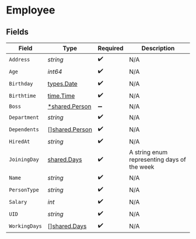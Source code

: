 # Employee


## Fields

| Field                                            | Type                                             | Required                                         | Description                                      |
| ------------------------------------------------ | ------------------------------------------------ | ------------------------------------------------ | ------------------------------------------------ |
| `Address`                                        | *string*                                         | :heavy_check_mark:                               | N/A                                              |
| `Age`                                            | *int64*                                          | :heavy_check_mark:                               | N/A                                              |
| `Birthday`                                       | [types.Date](../../types/date.md)                | :heavy_check_mark:                               | N/A                                              |
| `Birthtime`                                      | [time.Time](https://pkg.go.dev/time#Time)        | :heavy_check_mark:                               | N/A                                              |
| `Boss`                                           | [*shared.Person](../../models/shared/person.md)  | :heavy_minus_sign:                               | N/A                                              |
| `Department`                                     | *string*                                         | :heavy_check_mark:                               | N/A                                              |
| `Dependents`                                     | [][shared.Person](../../models/shared/person.md) | :heavy_check_mark:                               | N/A                                              |
| `HiredAt`                                        | *string*                                         | :heavy_check_mark:                               | N/A                                              |
| `JoiningDay`                                     | [shared.Days](../../models/shared/days.md)       | :heavy_check_mark:                               | A string enum representing days of the week      |
| `Name`                                           | *string*                                         | :heavy_check_mark:                               | N/A                                              |
| `PersonType`                                     | *string*                                         | :heavy_check_mark:                               | N/A                                              |
| `Salary`                                         | *int*                                            | :heavy_check_mark:                               | N/A                                              |
| `UID`                                            | *string*                                         | :heavy_check_mark:                               | N/A                                              |
| `WorkingDays`                                    | [][shared.Days](../../models/shared/days.md)     | :heavy_check_mark:                               | N/A                                              |